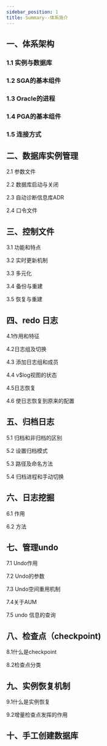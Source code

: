 ```yaml
---
sidebar_position: 1
title: Summary--体系简介
---
```



## 一、体系架构


### 1.1 实例与数据库


### 1.2 SGA的基本组件

### 1.3 Oracle的进程

### 1.4 PGA的基本组件

### 1.5 连接方式


## 二、数据库实例管理



2.1 参数文件 
    
2.2 数据库启动与关闭 

2.3 自动诊断信息库ADR 

2.4 口令文件 


## 三、控制文件

3.1 功能和特点 

3.2 实时更新机制 

3.3 多元化 

3.4 备份与重建 

3.5 恢复与重建 



## 四、redo 日志

4.1作用和特征 

4.2日志组及切换 

4.3 添加日志组和成员 

4.4 v$log视图的状态 

4.5日志恢复 

4.6 使日志恢复到原来的配置 


## 五、归档日志

5.1 归档和非归档的区别 

5.2 设置归档模式 

5.3 路径及命名方法 

5.4 归档进程和手动切换 


## 六、日志挖掘

6.1 作用 

6.2 方法 


## 七、管理undo

7.1 Undo作用 

7.2 Undo的参数 

7.3 Undo空间重用机制 

7.4关于AUM 

7.5 undo 信息的查询 

## 八、检查点（checkpoint)

8.1什么是checkpoint 


8.2检查点分类 

## 九、实例恢复机制
9.1什么是实例恢复 

9.2增量检查点发挥的作用 

## 十、手工创建数据库

